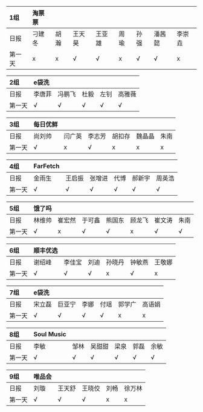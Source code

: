 |1组|淘票票 | | | | | | | |
|:----|:----|:----|:----|:----|:----|:----|:----|:----|
|日报|刁建冬|胡瀚|王天昊|王亚雄|周瑜|孙强|潘茜懿|李崇垚|
|第一天|x|x|√|√|x|√|√|x|

|2组|e袋洗| | | | |
|:----|:----|:----|:----|:----|:----|
|日报|李唐菲|冯鹏飞|杜毅|左钊|高雅薇|
|第一天|√|√|√|√|√|

|3组|每日优鲜| | | | | |
|:----|:----|:----|:----|:----|:----|:----|
|日报|尚刘帅|闫广英|李志芳|胡扣存|魏晶晶|朱南|
|第一天|√|x|√|x|x|x|


|4组|FarFetch| | | | | |
|:----|:----|:----|:----|:----|:----|:----|
|日报|金雨生|王启振|张增进|代博|郝新宇|周英浩|
|第一天|√|√|√|√|√|√|

|5组|饿了吗| | | | | | |
|:----|:----|:----|:----|:----|:----|:----|:----|
|日报|林维帅|崔宏然|于可鑫|熊国东|顾龙飞|崔文涛|朱南|
|第一天|√|x|√|√|x|√|√|

|6组|顺丰优选| | | | | |
|:----|:----|:----|:----|:----|:----|:----|
|日报|谢绍峰|李佳宝|刘迪|孙晓丹|钟敏燕|王敬娜|
|第一天|√|√|√|x|√|x|

|7组|e袋洗| | | | ||
|:----|:----|:----|:----|:----|:----|:----|
|日报|宋立磊|巨亚宁|李娜|付瑶|郭学广|高语娟|
|第一天|√|√|√|√|x|x|

|8组|Soul Music| | | | | |
|:----|:----|:----|:----|:----|:----|:----|
|日报|李敏|邹林|吴甜甜|梁泉|郭磊|余敏|
|第一天|√|√|√|√|√|√|

|9组|唯品会| | | | |
|:----|:----|:----|:----|:----|:----|
|日报|刘璇|王天舒|王晓佼|刘畅|徐万林| 
|第一天|√|√|√|x|x|
